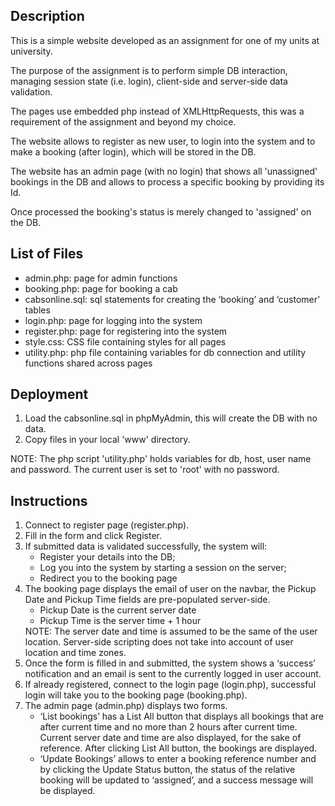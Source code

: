 <h2>Description</h2>
<p>This is a simple website developed as an assignment for one of my units at university.</p>
<p>The purpose of the assignment is to perform simple DB interaction, managing session state (i.e. login), client-side and server-side data validation. </p>
<p>The pages use embedded php instead of XMLHttpRequests, this was a requirement of the assignment and beyond my choice.</p>

<p>The website allows to register as new user, to login into the system and to make a booking (after login), which will be stored in the DB.</p>
<p>The website has an admin page (with no login) that shows all 'unassigned' bookings in the DB and allows to process a specific booking by providing its Id.</p>
<p>Once processed the booking's status is merely changed to 'assigned' on the DB.</p>

<h2>List of Files</h2>
<ul>
<li>admin.php: page for admin functions</li>
<li>booking.php: page for booking a cab</li>
<li>cabsonline.sql: sql statements for creating the ‘booking’ and ‘customer’ tables</li>
<li>login.php: page for logging into the system</li>
<li>register.php: page for registering into the system</li>
<li>style.css: CSS file containing styles for all pages</li>
<li>utility.php: php file containing variables for db connection and utility functions shared across pages</li>
</ul>

<h2>Deployment</h2>
<ol>
    <li>Load the cabsonline.sql in phpMyAdmin, this will create the DB with no data.</li>
    <li>Copy files in your local 'www' directory.</li>
</ol>
NOTE: The php script 'utility.php' holds variables for db, host, user name and password. The current user is set to 'root' with no password.

<h2>Instructions</h2>
<ol>
    <li>Connect to register page (register.php).</li>
    <li>Fill in the form and click Register.</li>
    <li>If submitted data is validated successfully, the system will: 
        <ul>
            <li>Register your details into the DB; </li>
            <li>Log you into the system by starting a session on the server; </li>
            <li>Redirect you to the booking page</li>
        </ul>
    </li>
    <li>The booking page displays the email of user on the navbar, the Pickup Date and Pickup Time fields are pre-populated server-side.
        <ul>
            <li>Pickup Date is the current server date</li>
            <li>Pickup Time is the server time + 1 hour</li>
        </ul>
    NOTE: The server date and time is assumed to be the same of the user location. Server-side scripting does not take into account of user location and time zones. 
    </li>
    <li>Once the form is filled in and submitted, the system shows a ‘success’ notification and an email is sent to the currently logged in user account.</li>
    <li>If already registered, connect to the login page (login.php), successful login will take you to the booking page (booking.php).</li>
    <li>The admin page (admin.php) displays two forms. 
        <ul>
            <li>‘List bookings’ has a List All button that displays all bookings that are after current time and no more than 2 hours after current time. Current server date and time are also displayed, for the sake of reference.  After clicking List All button, the bookings are displayed.</li>
            <li>‘Update Bookings’ allows to enter a booking reference number and by clicking the Update Status button, the status of the relative booking will be updated to ‘assigned’, and a success message will be displayed.</li>
        </ul>
    </li>
</ol>
